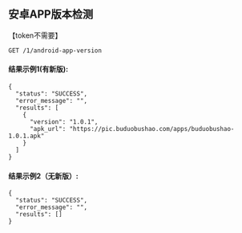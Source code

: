 ## 安卓APP版本检测
【token不需要】

```
GET /1/android-app-version
```

#### 结果示例1(有新版):
```
{
  "status": "SUCCESS",
  "error_message": "",
  "results": [
    {
      "version": "1.0.1",
      "apk_url": "https://pic.buduobushao.com/apps/buduobushao-1.0.1.apk"
    }
  ]
}
```

#### 结果示例2（无新版）:
```
{
  "status": "SUCCESS",
  "error_message": "",
  "results": []
}
```
